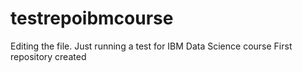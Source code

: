 # testrepoibmcourse

Editing the file. Just running a test for IBM Data Science course
First repository created
